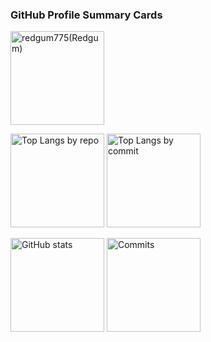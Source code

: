 ### GitHub Profile Summary Cards
<img alt="redgum775(Redgum)" height="150px" src="http://github-profile-summary-cards.vercel.app/api/cards/profile-details?username=redgum775&theme=github_dark" />
<p align="left"> 
    <img alt="Top Langs by repo" height="150px" src="http://github-profile-summary-cards.vercel.app/api/cards/repos-per-language?username=redgum775&theme=github_dark&count_private=true&hide=Jupyter%20Notebook" />
    <img alt="Top Langs by commit" height="150px" src="http://github-profile-summary-cards.vercel.app/api/cards/most-commit-language?username=redgum775&theme=github_dark&count_private=true&hide=Jupyter%20Notebook" />
</p>
<p align="left"> 
    <img alt="GitHub stats" height="150px" src="http://github-profile-summary-cards.vercel.app/api/cards/stats?username=redgum775&theme=github_dark&count_private=true" />
    <img alt="Commits" height="150px" src="http://github-profile-summary-cards.vercel.app/api/cards/productive-time?username=redgum775&theme=github_dark&utcOffset=8&count_private=true" />
</p>
